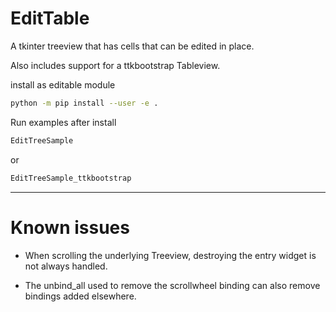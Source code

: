
EditTable
=========


A tkinter treeview that has cells that can be edited in place.

Also includes support for a ttkbootstrap Tableview.



install as editable module

```sh
python -m pip install --user -e .
```

Run examples after install
```sh
EditTreeSample
```
or
```sh
EditTreeSample_ttkbootstrap
```

---

Known issues
============

* When scrolling the underlying Treeview, destroying the entry widget is not always handled.

* The unbind_all used to remove the scrollwheel binding can also remove bindings added elsewhere.
